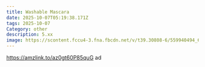 ```yaml
---
title: Washable Mascara
date: 2025-10-07T05:19:38.171Z
tags: 2025-10-07
Category: other
description: 5.xx
image: https://scontent.fccu4-3.fna.fbcdn.net/v/t39.30808-6/559940494_6526035894200439_1467348566673937051_n.jpg?_nc_cat=103&ccb=1-7&_nc_sid=aa7b47&_nc_ohc=RNbZwwHsxbIQ7kNvwF_fdbT&_nc_oc=AdmFO0iYSbpJymbiM27865x3dTfvKrryiK2tmkjd4aOLjsLDABKTX_nWFCLUqCTY-sw&_nc_zt=23&_nc_ht=scontent.fccu4-3.fna&_nc_gid=pbFxxuv03HdK0it27IfqvA&oh=00_AfcWGo8_05_c3FhZRWjNqUUzMnXpv__GtX-UArznZv9Upw&oe=68EA8C8D
---
```

https://amzlink.to/az0gt60P85quG ad